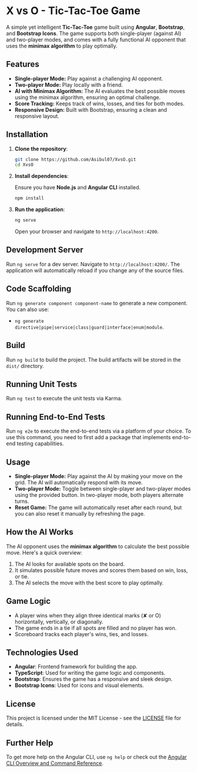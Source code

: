 # X vs O - Tic-Tac-Toe Game

A simple yet intelligent **Tic-Tac-Toe** game built using **Angular**, **Bootstrap**, and **Bootstrap Icons**. The game supports both single-player (against AI) and two-player modes, and comes with a fully functional AI opponent that uses the **minimax algorithm** to play optimally.

## Features

- **Single-player Mode:** Play against a challenging AI opponent.
- **Two-player Mode:** Play locally with a friend.
- **AI with Minimax Algorithm:** The AI evaluates the best possible moves using the minimax algorithm, ensuring an optimal challenge.
- **Score Tracking:** Keeps track of wins, losses, and ties for both modes.
- **Responsive Design:** Built with Bootstrap, ensuring a clean and responsive layout.

## Installation

1. **Clone the repository**:

   ```bash
   git clone https://github.com/Asibul07/XvsO.git
   cd XvsO
   ```

2. **Install dependencies**:

   Ensure you have **Node.js** and **Angular CLI** installed.

   ```bash
   npm install
   ```

3. **Run the application**:

   ```bash
   ng serve
   ```

   Open your browser and navigate to `http://localhost:4200`.

## Development Server

Run `ng serve` for a dev server. Navigate to `http://localhost:4200/`. The application will automatically reload if you change any of the source files.

## Code Scaffolding

Run `ng generate component component-name` to generate a new component. You can also use:

- `ng generate directive|pipe|service|class|guard|interface|enum|module`.

## Build

Run `ng build` to build the project. The build artifacts will be stored in the `dist/` directory.

## Running Unit Tests

Run `ng test` to execute the unit tests via Karma.

## Running End-to-End Tests

Run `ng e2e` to execute the end-to-end tests via a platform of your choice. To use this command, you need to first add a package that implements end-to-end testing capabilities.

## Usage

- **Single-player Mode:** Play against the AI by making your move on the grid. The AI will automatically respond with its move.
- **Two-player Mode:** Toggle between single-player and two-player modes using the provided button. In two-player mode, both players alternate turns.
- **Reset Game:** The game will automatically reset after each round, but you can also reset it manually by refreshing the page.

## How the AI Works

The AI opponent uses the **minimax algorithm** to calculate the best possible move. Here's a quick overview:

1. The AI looks for available spots on the board.
2. It simulates possible future moves and scores them based on win, loss, or tie.
3. The AI selects the move with the best score to play optimally.

## Game Logic

- A player wins when they align three identical marks (✘ or O) horizontally, vertically, or diagonally.
- The game ends in a tie if all spots are filled and no player has won.
- Scoreboard tracks each player's wins, ties, and losses.

## Technologies Used

- **Angular**: Frontend framework for building the app.
- **TypeScript**: Used for writing the game logic and components.
- **Bootstrap**: Ensures the game has a responsive and sleek design.
- **Bootstrap Icons**: Used for icons and visual elements.

## License

This project is licensed under the MIT License - see the [LICENSE](LICENSE) file for details.

## Further Help

To get more help on the Angular CLI, use `ng help` or check out the [Angular CLI Overview and Command Reference](https://angular.io/cli).
```

